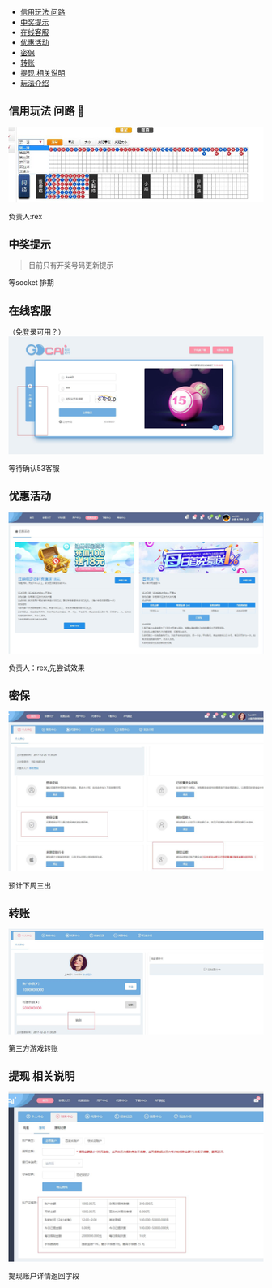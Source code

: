 - [信用玩法 问路](#xin-yong-wan-fa-wen-lu)
- [中奖提示](#zhong-jiang-ti-shi)
- [在线客服](#zai-xian-ke-fu)
- [优惠活动](#you-hui-huo-dong)
- [密保](#mi-bao)
- [转账](#zhuan-zhang)
- [提现 相关说明](#ti-xian-xiang-guan-shuo-ming)
- [玩法介绍](#wan-fa-jie-shao)


## 信用玩法 问路 🚀
![](img/问路.jpg)

负责人:rex

## 中奖提示
> 目前只有开奖号码更新提示

等socket 排期

## 在线客服
（免登录可用？）
![](img/在线客服.jpg)

等待确认53客服

## 优惠活动
![](img/优惠活动.jpg)

负责人：rex,先尝试效果

## 密保
![](img/密保.jpg)

预计下周三出

## 转账
![](img/转账.jpg)

第三方游戏转账

## 提现 相关说明
![](img/提现相关说明.jpg)

提现账户详情返回字段



